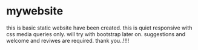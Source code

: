 # mywebsite
this is basic static website have been created. this is quiet responsive with css media queries only. will try with bootstrap later on. 
suggestions and welcome and reviwes are required. thank you..!!!!
